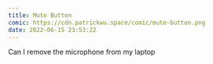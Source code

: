 ```yaml
---
title: Mute Button
comic: https://cdn.patrickwu.space/comic/mute-button.png
date: 2022-06-15 23:53:22
---
```

Can I remove the microphone from my laptop